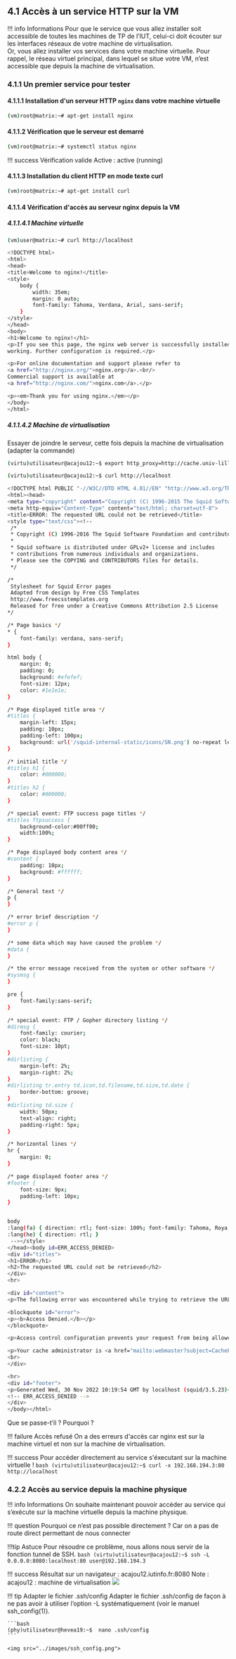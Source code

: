 
## 4.1 Accès à un service HTTP sur la VM

!!! info Informations
    Pour que le service que vous allez installer soit accessible de toutes les machines de TP de l’IUT, celui-ci doit écouter sur les interfaces réseaux de votre machine de virtualisation.  
    Or, vous allez installer vos services dans votre machine virtuelle. Pour rappel, le réseau virtuel principal, dans lequel se situe votre VM, n’est accessible que depuis la machine de virtualisation.

### 4.1.1 Un premier service pour tester

#### 4.1.1.1 Installation d'un serveur HTTP `nginx` dans votre machine virtuelle

```bash
(vm)root@matrix:~# apt-get install nginx
```

#### 4.1.1.2 Vérification que le serveur est demarré

```bash
(vm)root@matrix:~# systemctl status nginx
```

!!! success Vérification valide
    Active : active (running)

#### 4.1.1.3 Installation du client HTTP en mode texte curl

```bash
(vm)root@matrix:~# apt-get install curl
```

#### 4.1.1.4 Vérification d'accès au serveur nginx depuis la VM 

##### 4.1.1.4.1 Machine virtuelle

```bash
(vm)user@matrix:~# curl http://localhost
```

```bash
<!DOCTYPE html>
<html>
<head>
<title>Welcome to nginx!</title>
<style>
    body {
        width: 35em;
        margin: 0 auto;
        font-family: Tahoma, Verdana, Arial, sans-serif;
    }
</style>
</head>
<body>
<h1>Welcome to nginx!</h1>
<p>If you see this page, the nginx web server is successfully installed and
working. Further configuration is required.</p>

<p>For online documentation and support please refer to
<a href="http://nginx.org/">nginx.org</a>.<br/>
Commercial support is available at
<a href="http://nginx.com/">nginx.com</a>.</p>

<p><em>Thank you for using nginx.</em></p>
</body>
</html>
````

##### 4.1.1.4.2 Machine de virtualisation

Essayer de joindre le serveur, cette fois depuis la machine de virtualisation (adapter la commande)

```bash
(virtu)utilisateur@acajou12:~$ export http_proxy=http://cache.univ-lille.fr:3128
```

```bash
(virtu)utilisateur@acajou12:~$ curl http://localhost
```

```bash
<!DOCTYPE html PUBLIC "-//W3C//DTD HTML 4.01//EN" "http://www.w3.org/TR/html4/strict.dtd">
<html><head>
<meta type="copyright" content="Copyright (C) 1996-2015 The Squid Software Foundation and contributors">
<meta http-equiv="Content-Type" content="text/html; charset=utf-8">
<title>ERROR: The requested URL could not be retrieved</title>
<style type="text/css"><!--
 /*
 * Copyright (C) 1996-2016 The Squid Software Foundation and contributors
 *
 * Squid software is distributed under GPLv2+ license and includes
 * contributions from numerous individuals and organizations.
 * Please see the COPYING and CONTRIBUTORS files for details.
 */

/*
 Stylesheet for Squid Error pages
 Adapted from design by Free CSS Templates
 http://www.freecsstemplates.org
 Released for free under a Creative Commons Attribution 2.5 License
*/

/* Page basics */
* {
	font-family: verdana, sans-serif;
}

html body {
	margin: 0;
	padding: 0;
	background: #efefef;
	font-size: 12px;
	color: #1e1e1e;
}

/* Page displayed title area */
#titles {
	margin-left: 15px;
	padding: 10px;
	padding-left: 100px;
	background: url('/squid-internal-static/icons/SN.png') no-repeat left;
}

/* initial title */
#titles h1 {
	color: #000000;
}
#titles h2 {
	color: #000000;
}

/* special event: FTP success page titles */
#titles ftpsuccess {
	background-color:#00ff00;
	width:100%;
}

/* Page displayed body content area */
#content {
	padding: 10px;
	background: #ffffff;
}

/* General text */
p {
}

/* error brief description */
#error p {
}

/* some data which may have caused the problem */
#data {
}

/* the error message received from the system or other software */
#sysmsg {
}

pre {
    font-family:sans-serif;
}

/* special event: FTP / Gopher directory listing */
#dirmsg {
    font-family: courier;
    color: black;
    font-size: 10pt;
}
#dirlisting {
    margin-left: 2%;
    margin-right: 2%;
}
#dirlisting tr.entry td.icon,td.filename,td.size,td.date {
    border-bottom: groove;
}
#dirlisting td.size {
    width: 50px;
    text-align: right;
    padding-right: 5px;
}

/* horizontal lines */
hr {
	margin: 0;
}

/* page displayed footer area */
#footer {
	font-size: 9px;
	padding-left: 10px;
}


body
:lang(fa) { direction: rtl; font-size: 100%; font-family: Tahoma, Roya, sans-serif; float: right; }
:lang(he) { direction: rtl; }
 --></style>
</head><body id=ERR_ACCESS_DENIED>
<div id="titles">
<h1>ERROR</h1>
<h2>The requested URL could not be retrieved</h2>
</div>
<hr>

<div id="content">
<p>The following error was encountered while trying to retrieve the URL: <a href="http://localhost/">http://localhost/</a></p>

<blockquote id="error">
<p><b>Access Denied.</b></p>
</blockquote>

<p>Access control configuration prevents your request from being allowed at this time. Please contact your service provider if you feel this is incorrect.</p>

<p>Your cache administrator is <a href="mailto:webmaster?subject=CacheErrorInfo%20-%20ERR_ACCESS_DENIED&amp;body=CacheHost%3A%20localhost%0D%0AErrPage%3A%20ERR_ACCESS_DENIED%0D%0AErr%3A%20%5Bnone%5D%0D%0ATimeStamp%3A%20Wed,%2030%20Nov%202022%2010%3A19%3A54%20GMT%0D%0A%0D%0AClientIP%3A%20172.18.49.39%0D%0A%0D%0AHTTP%20Request%3A%0D%0AGET%20%2F%20HTTP%2F1.1%0AUser-Agent%3A%20curl%2F7.74.0%0D%0AAccept%3A%20*%2F*%0D%0AProxy-Connection%3A%20Keep-Alive%0D%0AHost%3A%20localhost%0D%0A%0D%0A%0D%0A">webmaster</a>.</p>
<br>
</div>

<hr>
<div id="footer">
<p>Generated Wed, 30 Nov 2022 10:19:54 GMT by localhost (squid/3.5.23)</p>
<!-- ERR_ACCESS_DENIED -->
</div>
</body></html>
```
Que se passe-t’il ? Pourquoi ?

!!! failure Accès refusé
    On a des erreurs d'accès car nginx est sur la machine virtuel et non sur la machine de virtualisation. 

!!! success Pour accéder directement au service s'éxecutant sur la machine virtuelle !
    ```bash
    (virtu)utilisateur@acajou12:~$ curl -x 192.168.194.3:80 http://localhost
    ```

### 4.2.2 Accès au service depuis la machine physique

!!! info Informations
    On souhaite maintenant pouvoir accéder au service qui s’exécute sur la machine virtuelle depuis la machine physique. 

!!! question Pourquoi ce n’est pas possible directement ?
    Car on a pas de route direct permettant de nous connecter

!!!tip Astuce
    Pour résoudre ce problème, nous allons nous servir de la fonction tunnel de SSH.
    ```bash
    (virtu)utilisateur@acajou12:~$ ssh -L 0.0.0.0:8080:localhost:80 user@192.168.194.3
    ```

!!! success Résultat sur un navigateur : acajou12.iutinfo.fr:8080
    Note : acajou12 : machine de virtualisation
    <img src="../images/nginx.png">

!!! tip Adapter le fichier .ssh/config 
    Adapter le fichier .ssh/config de façon à ne pas avoir à utiliser l’option -L systématiquement (voir le manuel ssh_config(1)).

    ```bash
    (phy)utilisateur@hevea19:~$  nano .ssh/config
    ```

    <img src="../images/ssh_config.png">
